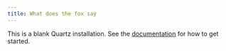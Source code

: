 ```yaml
---
title: What does the fox say
---
```


This is a blank Quartz installation.
See the [documentation](https://quartz.jzhao.xyz) for how to get started.
